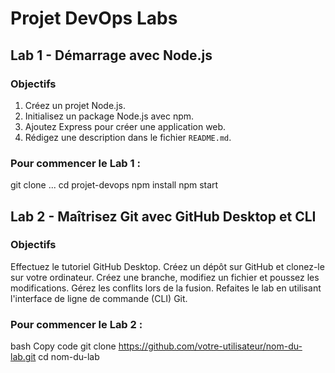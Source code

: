 # Projet DevOps Labs

## Lab 1 - Démarrage avec Node.js

### Objectifs
1. Créez un projet Node.js.
2. Initialisez un package Node.js avec npm.
3. Ajoutez Express pour créer une application web.
4. Rédigez une description dans le fichier `README.md`.

### Pour commencer le Lab 1 :
git clone ...
cd projet-devops
npm install
npm start

## Lab 2 - Maîtrisez Git avec GitHub Desktop et CLI

### Objectifs
Effectuez le tutoriel GitHub Desktop.
Créez un dépôt sur GitHub et clonez-le sur votre ordinateur.
Créez une branche, modifiez un fichier et poussez les modifications.
Gérez les conflits lors de la fusion.
Refaites le lab en utilisant l'interface de ligne de commande (CLI) Git.

### Pour commencer le Lab 2 :
bash
Copy code
git clone https://github.com/votre-utilisateur/nom-du-lab.git
cd nom-du-lab

